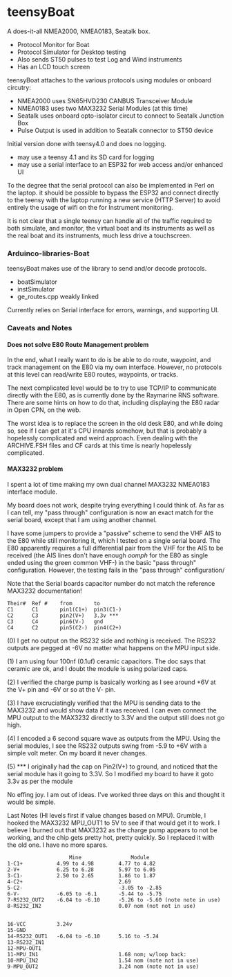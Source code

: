 # teensyBoat

A does-it-all NMEA2000, NMEA0183, Seatalk box.

- Protocol Monitor for Boat
- Protocol Simulator for Desktop testing
- Also sends ST50 pulses to test Log and Wind instruments
- Has an LCD touch screen

teensyBoat attaches to the various protocols using modules
or onboard circutry:

- NMEA2000 uses SN65HVD230 CANBUS Transceiver Module
- NMEA0183 uses two MAX3232 Serial Modules (at this time)
- Seatalk uses onboard opto-isolator circut to connect to Seatalk Junction Box
- Pulse Output is used in addition to Seatalk connector to ST50 device


Initial version done with teensy4.0 and does no logging.

- may use a teensy 4.1 and its SD card for logging
- may use a serial interface to an ESP32 for web access
  and/or enhanced UI

To the degree that the serial protocol can also be implemented in Perl
on the laptop. it should be possible to bypass the ESP32 and connect
directly to the teensy with the laptop running a new service (HTTP Server)
to avoid entirely the usage of wifi on the for Instrument monitoring.

It is not clear that a single teensy can handle all of the traffic required
to both simulate, and monitor, the virtual boat and its instruments as well
as the real boat and its instruments, much less drive a touchscreen.


### Arduinco-libraries-Boat

teensyBoat makes use of the library to send and/or decode protocols.

- boatSimulator
- instSimulator
- ge_routes.cpp weakly linked

Currently relies on Serial interface for errors, warnings,
and supporting UI.



### Caveats and Notes

#### Does not solve E80 Route Management problem

In the end, what I really want to do is be able to do route, waypoint,
and track management on the E80 via my own interface.  However, no protocols
at this level can read/write E80 routes, waypoints, or tracks.

The next complicated level would be to try to use TCP/IP to communicate
directly with the E80, as is currently done by the Raymarine RNS software.
There are some hints on how to do that, including displaying the E80 radar
in Open CPN, on the web.

The worst idea is to replace the screen in the old desk E80, and while
doing so, see if I can get at it's CPU innards somehow, but that is probably
a hopelessly complicated and weird approach.  Even dealing with the
ARCHIVE.FSH files and CF cards at this time is nearly hopelessly complicated.


#### MAX3232 problem

I spent a lot of time making my own dual channel MAX3232 NMEA0183 interface module.

My board does not work, despite trying everything I could think of.
As far as I can tell, my "pass through" configuration is now an exact
match for the serial board, except that I am using another channel.

I have some jumpers to provide a "passive" scheme to send the
VHF AIS to the E80 while still monitoring it, which I tested on
a single serial board. The E80 apparently requires a full differential
pair from the VHF for the AIS to be received (the AIS lines don't have
enough *oomph* for the E80 as single ended using the green common VHF-)
in the basic "pass through" configuration.  However, the testing fails
in the "pass through" configuration/

Note that the Serial boards capacitor number do not match the
reference MAX3232 documentation!

	Their#	Ref #    from       to
	C1		C1       pin1(C1+)	pin3(C1-)
	C2		C3		 pin2(V+)   3.3v ***
	C3		C4		 pin6(V-)	gnd
	C4		C2		 pin5(C2-)	pin4(C2+)

(0) I get no output on the RS232 side and nothing is
    received.  The RS232 outputs are pegged at -6V no
    matter what happens on the MPU input side.

(1) I am using four 100nf (0.1uf) ceramic capacitors.
   The doc says that ceramic are ok, and I doubt the module
   is using polarized caps.

(2) I verified the charge pump is basically working as I see
    around +6V at the V+ pin and -6V or so at the V- pin.

(3) I have excruciatingly verified that the MPU is sending data
    to the MAX3232 and would show data if it was received.
    I can even connect the MPU output to the MAX3232 directly
    to 3.3V and the output still does not go high.

(4) I encoded a 6 second square wave as outputs from the MPU.
    Using the serial modules, I see the RS232 outputs swing
    from -5.9 to +6V with a simple volt meter.  On my board
   it never changes.

(5) *** I originally had the cap on Pin2(V+) to ground, and noticed
    that the serial module has it going to 3.3V.  So I modified my
    board to have it goto 3.3v as per the module

No effing joy.  I am out of ideas.  I've worked three days on this
and thought it would be simple.

Last Notes (HI levels first if value changes based on MPU).
Grumble, I hooked the MAX3232 MPU_OUT1 to 5V to see if that would
get it to work.  I believe I  burned out that MAX3232 as
the charge pump appears to not be working, and the chip gets pretty
hot, pretty quickly. So I replaced it with the old one.
I have no more spares.

						Mine				Module
	1-C1+			4.99 to 4.98		4.77 to 4.82
	2-V+			6.25 to 6.28		5.97 to 6.05
	3-C1-			2.50 to 2.65		1.86 to 1.87
	4-C2+								2.69
	5-C2-							    -3.05 to -2.85
	6-V-			-6.05 to -6.1		-5.44 to -5.75
	7-RS232_OUT2	-6.04 to -6.10		-5.26 to -5.60 (note note in use)
	8-RS232_IN2							0.07 nom (not not in use)


	16-VCC			3.24v
	15-GND
	14-RS232_OUT1	-6.04 to -6.10		5.16 to -5.24
	13-RS232_IN1
	12-MPU-OUT1
	11-MPU_IN1							1.68 nom; w/loop back:
	10-MPU_IN2							1.54 nom (note not in use)
	9-MPU_OUT2							3.24 nom (note not in use)



